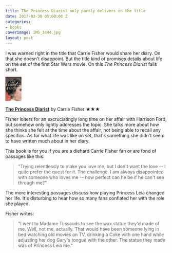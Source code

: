 ```yaml
---
title: The Princess Diarist only partly delivers on the title
date: 2017-03-30 05:00:00 Z
categories:
- books
coverImage: IMG_3444.jpg
layout: post
---
```


I was warned right in the title that Carrie Fisher would share her diary. On that she doesn't disappoint. But the title kind of promises details about life on the set of the first Star Wars movie. On this _The Princess Diarist_ falls short.

[![The Princess Diarist](/assets/images/26025989.jpg)](https://kenbooth.net/wp-content/uploads/2017/03/26025989.jpg)

[**The Princess Diarist**](http://amzn.to/2ofmr8R) by Carrie Fisher ★★★

Fisher loiters for an excruciatingly long time on her affair with Harrison Ford, but somehow only lightly addresses the topic. She talks more about how she thinks she felt at the time about the affair, not being able to recall any specifics. As for what life was like on set, that's something she didn't seem to have written much about in her diary.

This book is for you if you are a diehard Carrie Fisher fan or are fond of passages like this:

> "Trying relentlessly to make you love me, but I don't want the love -- I quite prefer the quest for it. The challenge. I am always disappointed with someone who loves me -- how perfect can he be if he can't see through me?"

The more interesting passages discuss how playing Princess Leia changed her life. It's disturbing to hear how so many fans conflated her with the role she played.

Fisher writes:

> "I went to Madame Tussauds to see the wax statue they'd made of me. Well, not me, actually. That would have been someone lying in bed watching old movies on TV, drinking a Coke with one hand while adjusting her dog Gary's tongue with the other. The statue they made was of Princess Leia me."
